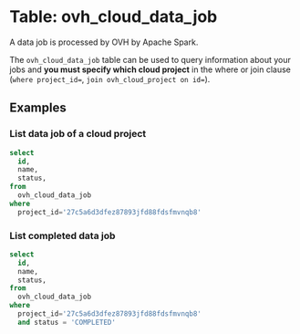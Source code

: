 # Table: ovh_cloud_data_job

A data job is processed by OVH by Apache Spark.

The `ovh_cloud_data_job` table can be used to query information about your jobs and **you must specify which cloud project** in the where or join clause (`where project_id=`, `join ovh_cloud_project on id=`).

## Examples

### List data job of a cloud project

```sql
select
  id,
  name,
  status,
from
  ovh_cloud_data_job
where
  project_id='27c5a6d3dfez87893jfd88fdsfmvnqb8'
```

### List completed data job

```sql
select
  id,
  name,
  status,
from
  ovh_cloud_data_job
where
  project_id='27c5a6d3dfez87893jfd88fdsfmvnqb8'
  and status = 'COMPLETED'
```

